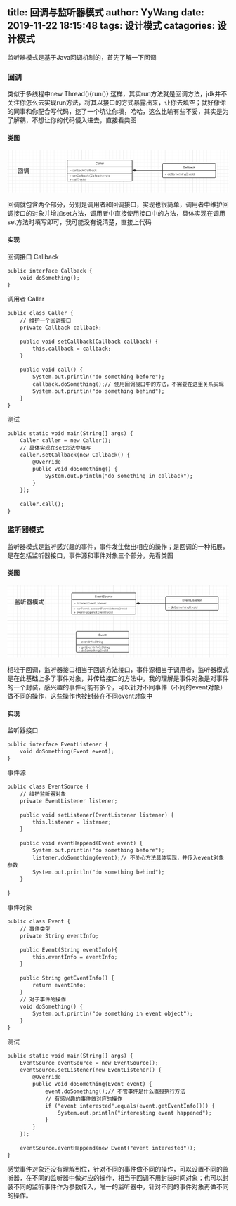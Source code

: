 title: 回调与监听器模式
author: YyWang
date: 2019-11-22 18:15:48
tags: 设计模式
catagories: 设计模式
---
监听器模式是基于Java回调机制的，首先了解一下回调

### 回调

类似于多线程中new Thread(){run()} 这样，其实run方法就是回调方法，jdk并不关注你怎么去实现run方法，将其以接口的方式暴露出来，让你去填空；就好像你的同事和你配合写代码，挖了一个坑让你填，哈哈，这么比喻有些不妥，其实是为了解耦，不想让你的代码侵入进去，直接看类图

#### 类图


![upload successful](/images/pasted-21.png)

回调就包含两个部分，分别是调用者和回调接口，实现也很简单，调用者中维护回调接口的对象并增加set方法，调用者中直接使用接口中的方法，具体实现在调用set方法时填写即可，我可能没有说清楚，直接上代码

#### 实现

回调接口 Callback

```
public interface Callback {
    void doSomething();
}
```

调用者 Caller

```
public class Caller {
	// 维护一个回调接口
    private Callback callback;

    public void setCallback(Callback callback) {
        this.callback = callback;
    }

    public void call() {
        System.out.println("do something before");
        callback.doSomething();// 使用回调接口中的方法，不需要在这里关系实现
        System.out.println("do something behind");
    }
}
```

测试

```
public static void main(String[] args) {
    Caller caller = new Caller();
    // 具体实现在set方法中填写
    caller.setCallback(new Callback() {
        @Override
        public void doSomething() {
            System.out.println("do something in callback");
        }
    });

    caller.call();
}
```

### 监听器模式

监听器模式是监听感兴趣的事件，事件发生做出相应的操作；是回调的一种拓展，是在包括监听器接口，事件源和事件对象三个部分，先看类图

#### 类图

![upload successful](/images/pasted-22.png)

相较于回调，监听器接口相当于回调方法接口，事件源相当于调用者，监听器模式是在此基础上多了事件对象，并传给接口的方法中，我的理解是事件对象是对事件的一个封装，感兴趣的事件可能有多个，可以针对不同事件（不同的event对象）做不同的操作，这些操作也被封装在不同event对象中

#### 实现

监听器接口

```
public interface EventListener {
    void doSomething(Event event);
}
```

事件源

```
public class EventSource {
    // 维护监听器对象
    private EventListener listener;

    public void setListener(EventListener listener) {
        this.listener = listener;
    }
	
    public void eventHappend(Event event) {
        System.out.println("do something before");
        listener.doSomething(event);// 不关心方法具体实现，并传入event对象参数
        System.out.println("do something behind");
    }

}
```

事件对象

```
public class Event {
    // 事件类型
    private String eventInfo;

    public Event(String eventInfo){
        this.eventInfo = eventInfo;
    }

    public String getEventInfo() {
        return eventInfo;
    }
	// 对于事件的操作
    void doSomething() {
        System.out.println("do something in event object");
    }
}
```

测试

```
public static void main(String[] args) {
    EventSource eventSource = new EventSource();
    eventSource.setListener(new EventListener() {
        @Override
        public void doSomething(Event event) {
            event.doSomething();// 不管事件是什么直接执行方法
            // 有感兴趣的事件做对应的操作
            if ("event interested".equals(event.getEventInfo())) {
                System.out.println("interesting event happened");
            }
        }
    });

    eventSource.eventHappend(new Event("event interested"));
}
```

感觉事件对象还没有理解到位，针对不同的事件做不同的操作，可以设置不同的监听器，在不同的监听器中做对应的操作，相当于回调不用封装时间对象；也可以封装不同的监听事件作为参数传入，唯一的监听器中，针对不同的事件对象再做不同的操作。
